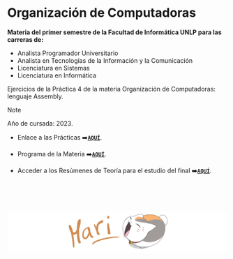 # Organización de Computadoras

**Materia del primer semestre de la Facultad de Informática UNLP para las carreras de:**

* Analista Programador Universitario
* Analista en Tecnologías de la Información y la Comunicación
* Licenciatura en Sistemas
* Licenciatura en Informática

Ejercicios de la Práctica 4 de la materia Organización de Computadoras: lenguaje Assembly.

>[!NOTE]
>Año de cursada: 2023.
>
>* Enlace a las Prácticas ➡️[<code>**AQUÍ**</code>](https://drive.google.com/drive/folders/1ye9uVHb3m_KLyOS9YoQaESqcbVLVao7A?usp=sharing).
>
>* Programa de la Materia ➡️[<code>**AQUÍ**</code>](https://drive.google.com/file/d/1peH9X8j_mewUrT7EL_1aOnB2-wJQI_Wg/view?usp=sharing).
>
>* Acceder a los Resúmenes de Teoría para el estudio del final ➡️[<code>**AQUÍ**</code>](https://drive.google.com/file/d/1X9rbwQshPuZHU6X-fODS4OMedlEIMUqQ/view?usp=sharing).
<br>
<br>
<br>

<p><img align="center" src="https://github.com/Marimari2342/Marimari2342/blob/main/firmagith.png" alt="marigit"/></p>

